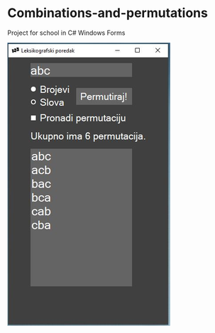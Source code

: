 # Combinations-and-permutations
Project for school in C# Windows Forms

<img src="Leksikografski poredak/template.JPG" alt="template of the program"/>
